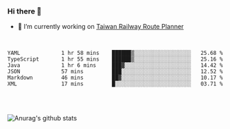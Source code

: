 ### Hi there 👋

- 🔭 I’m currently working on [Taiwan Railway Route Planner](https://github.com/Taiwan-Railway-Route-Planner)

<br/>

<!--START_SECTION:waka-->

```text
YAML             1 hr 58 mins    ██████▒░░░░░░░░░░░░░░░░░░   25.68 %
TypeScript       1 hr 55 mins    ██████▒░░░░░░░░░░░░░░░░░░   25.16 %
Java             1 hr 6 mins     ███▓░░░░░░░░░░░░░░░░░░░░░   14.42 %
JSON             57 mins         ███░░░░░░░░░░░░░░░░░░░░░░   12.52 %
Markdown         46 mins         ██▓░░░░░░░░░░░░░░░░░░░░░░   10.17 %
XML              17 mins         █░░░░░░░░░░░░░░░░░░░░░░░░   03.71 %
```

<!--END_SECTION:waka-->

<br/>
<br/>

![Anurag's github stats](https://github-readme-stats.vercel.app/api?username=DepickereSven&show_icons=true&theme=tokyonight)



<!--
**DepickereSven/DepickereSven** is a ✨ _special_ ✨ repository because its `README.md` (this file) appears on your GitHub profile.

Here are some ideas to get you started:

- 🔭 I’m currently working on ...
- 🌱 I’m currently learning ...
- 👯 I’m looking to collaborate on ...
- 🤔 I’m looking for help with ...
- 💬 Ask me about ...
- 📫 How to reach me: ...
- 😄 Pronouns: ...
- ⚡ Fun fact: ...
-->
